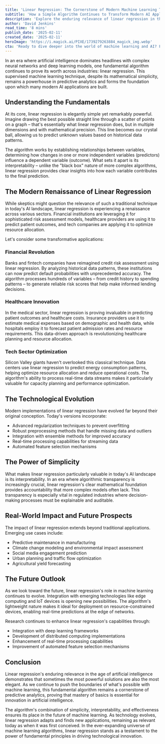 ```yaml
---
title: 'Linear Regression: The Cornerstone of Modern Machine Learning That's Revolutionizing Industry'
subtitle: 'How a Simple Algorithm Continues to Transform Modern AI Applications'
description: 'Explore the enduring relevance of linear regression in the modern AI landscape. This simple yet powerful algorithm remains essential in predictive analytics, transforming industries from finance to healthcare with its effectiveness and interpretability.'
author: 'David Jenkins'
read_time: '8 mins'
publish_date: '2025-02-11'
created_date: '2025-02-11'
heroImage: 'https://i.magick.ai/PIXE/1739279263884_magick_img.webp'
cta: 'Ready to dive deeper into the world of machine learning and AI? Follow us on LinkedIn for regular insights, expert analysis, and the latest developments in artificial intelligence and data science.'
---
```


In an era where artificial intelligence dominates headlines with complex neural networks and deep learning models, one fundamental algorithm continues to prove its worth across industries: linear regression. This supervised machine learning technique, despite its mathematical simplicity, remains a powerhouse in predictive analytics and forms the foundation upon which many modern AI applications are built.

## Understanding the Fundamentals

At its core, linear regression is elegantly simple yet remarkably powerful. Imagine drawing the best possible straight line through a scatter of points on a graph – that's essentially what linear regression does, but in multiple dimensions and with mathematical precision. This line becomes our crystal ball, allowing us to predict unknown values based on historical data patterns.

The algorithm works by establishing relationships between variables, determining how changes in one or more independent variables (predictors) influence a dependent variable (outcome). What sets it apart is its interpretability – unlike the "black box" nature of more complex algorithms, linear regression provides clear insights into how each variable contributes to the final prediction.

## The Modern Renaissance of Linear Regression

While skeptics might question the relevance of such a traditional technique in today's AI landscape, linear regression is experiencing a renaissance across various sectors. Financial institutions are leveraging it for sophisticated risk assessment models, healthcare providers are using it to predict patient outcomes, and tech companies are applying it to optimize resource allocation.

Let's consider some transformative applications:

### Financial Revolution

Banks and fintech companies have reimagined credit risk assessment using linear regression. By analyzing historical data patterns, these institutions can now predict default probabilities with unprecedented accuracy. The algorithm processes hundreds of variables – from credit history to spending patterns – to generate reliable risk scores that help make informed lending decisions.

### Healthcare Innovation

In the medical sector, linear regression is proving invaluable in predicting patient outcomes and healthcare costs. Insurance providers use it to estimate medical expenses based on demographic and health data, while hospitals employ it to forecast patient admission rates and resource requirements. This data-driven approach is revolutionizing healthcare planning and resource allocation.

### Tech Sector Optimization

Silicon Valley giants haven't overlooked this classical technique. Data centers use linear regression to predict energy consumption patterns, helping optimize resource allocation and reduce operational costs. The algorithm's ability to process real-time data streams makes it particularly valuable for capacity planning and performance optimization.

## The Technological Evolution

Modern implementations of linear regression have evolved far beyond their original conception. Today's versions incorporate:

- Advanced regularization techniques to prevent overfitting
- Robust preprocessing methods that handle missing data and outliers
- Integration with ensemble methods for improved accuracy
- Real-time processing capabilities for streaming data
- Automated feature selection mechanisms

## The Power of Simplicity

What makes linear regression particularly valuable in today's AI landscape is its interpretability. In an era where algorithmic transparency is increasingly crucial, linear regression's clear mathematical foundation provides accountability that more complex models often lack. This transparency is especially vital in regulated industries where decision-making processes must be explainable and auditable.

## Real-World Impact and Future Prospects

The impact of linear regression extends beyond traditional applications. Emerging use cases include:

- Predictive maintenance in manufacturing
- Climate change modeling and environmental impact assessment
- Social media engagement prediction
- Urban planning and traffic flow optimization
- Agricultural yield forecasting

## The Future Outlook

As we look toward the future, linear regression's role in machine learning continues to evolve. Integration with emerging technologies like edge computing and IoT devices is opening new possibilities. The algorithm's lightweight nature makes it ideal for deployment on resource-constrained devices, enabling real-time predictions at the edge of networks.

Research continues to enhance linear regression's capabilities through:

- Integration with deep learning frameworks
- Development of distributed computing implementations
- Enhancement of real-time processing capabilities
- Improvement of automated feature selection mechanisms

## Conclusion

Linear regression's enduring relevance in the age of artificial intelligence demonstrates that sometimes the most powerful solutions are also the most elegant. As we continue to push the boundaries of what's possible with machine learning, this fundamental algorithm remains a cornerstone of predictive analytics, proving that mastery of basics is essential for innovation in artificial intelligence.

The algorithm's combination of simplicity, interpretability, and effectiveness ensures its place in the future of machine learning. As technology evolves, linear regression adapts and finds new applications, remaining as relevant today as when it was first conceived. In the ever-expanding universe of machine learning algorithms, linear regression stands as a testament to the power of fundamental principles in driving technological innovation.